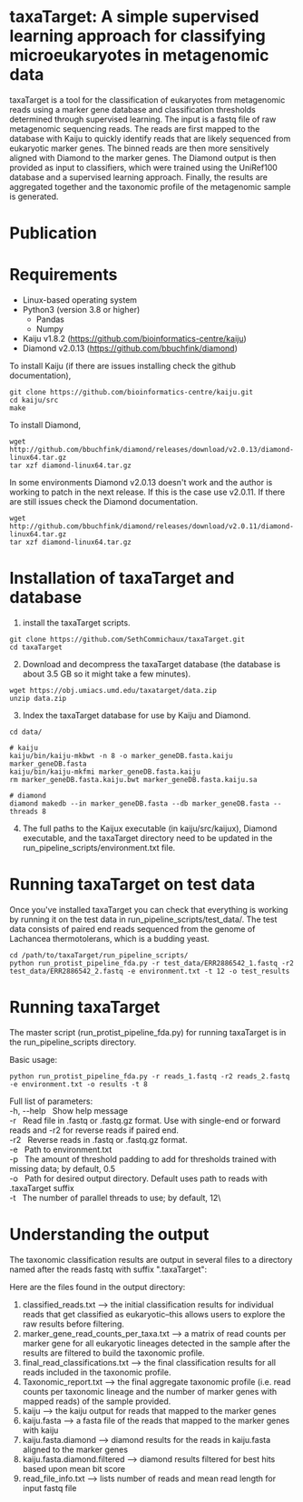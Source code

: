 # taxaTarget: A simple supervised learning approach for classifying microeukaryotes in metagenomic data
taxaTarget is a tool for the classification of eukaryotes from metagenomic reads using a marker gene database and classification thresholds determined through supervised learning. The input is a fastq file of raw metagenomic sequencing reads. The reads are first mapped to the database with Kaiju to quickly identify reads that are likely sequenced from eukaryotic marker genes. The binned reads are then more sensitively aligned with Diamond to the marker genes. The Diamond output is then provided as input to classifiers, which were trained using the UniRef100 database and a supervised learning approach. Finally, the results are aggregated together and the taxonomic profile of the metagenomic sample is generated.

# Publication

# Requirements
* Linux-based operating system
* Python3 (version 3.8 or higher)
  * Pandas
  * Numpy
* Kaiju v1.8.2 (https://github.com/bioinformatics-centre/kaiju)
* Diamond v2.0.13 (https://github.com/bbuchfink/diamond)

To install Kaiju (if there are issues installing check the github documentation),
```
git clone https://github.com/bioinformatics-centre/kaiju.git
cd kaiju/src
make
```
To install Diamond,
```
wget http://github.com/bbuchfink/diamond/releases/download/v2.0.13/diamond-linux64.tar.gz
tar xzf diamond-linux64.tar.gz
```
In some environments Diamond v2.0.13 doesn't work and the author is working to patch in the next release. If this is the case use v2.0.11. If there are still issues check the Diamond documentation.
```
wget http://github.com/bbuchfink/diamond/releases/download/v2.0.11/diamond-linux64.tar.gz
tar xzf diamond-linux64.tar.gz
```

# Installation of taxaTarget and database
1) install the taxaTarget scripts.
```
git clone https://github.com/SethCommichaux/taxaTarget.git
cd taxaTarget
```
2) Download and decompress the taxaTarget database (the database is about 3.5 GB so it might take a few minutes).
```
wget https://obj.umiacs.umd.edu/taxatarget/data.zip
unzip data.zip
```
3) Index the taxaTarget database for use by Kaiju and Diamond.
```
cd data/

# kaiju
kaiju/bin/kaiju-mkbwt -n 8 -o marker_geneDB.fasta.kaiju marker_geneDB.fasta
kaiju/bin/kaiju-mkfmi marker_geneDB.fasta.kaiju
rm marker_geneDB.fasta.kaiju.bwt marker_geneDB.fasta.kaiju.sa

# diamond
diamond makedb --in marker_geneDB.fasta --db marker_geneDB.fasta --threads 8
```
4) The full paths to the Kaijux executable (in kaiju/src/kaijux), Diamond executable, and the taxaTarget directory need to be updated in the run_pipeline_scripts/environment.txt file.

# Running taxaTarget on test data
Once you've installed taxaTarget you can check that everything is working by running it on the test data in run_pipeline_scripts/test_data/. The test data consists of paired end reads sequenced from the genome of Lachancea thermotolerans, which is a budding yeast.
```
cd /path/to/taxaTarget/run_pipeline_scripts/
python run_protist_pipeline_fda.py -r test_data/ERR2886542_1.fastq -r2 test_data/ERR2886542_2.fastq -e environment.txt -t 12 -o test_results
```

# Running taxaTarget
The master script (run_protist_pipeline_fda.py) for running taxaTarget is in the run_pipeline_scripts directory.

Basic usage:
```
python run_protist_pipeline_fda.py -r reads_1.fastq -r2 reads_2.fastq -e environment.txt -o results -t 8
```

Full list of parameters:\
-h, --help &nbsp; Show help message\
-r &nbsp; Read file in .fastq or .fastq.gz format. Use with single-end or forward reads and -r2 for reverse reads if paired end.\
-r2 &nbsp; Reverse reads in .fastq or .fastq.gz format.\
-e &nbsp; Path to environment.txt\
-p &nbsp; The amount of threshold padding to add for thresholds trained with missing data; by default, 0.5\
-o &nbsp; Path for desired output directory. Default uses path to reads with .taxaTarget suffix\
-t &nbsp; The number of parallel threads to use; by default, 12\

# Understanding the output
The taxonomic classification results are output in several files to a directory named after the reads fastq with suffix ".taxaTarget":

Here are the files found in the output directory:

1) classified_reads.txt --> the initial classification results for individual reads that get classified as eukaryotic–this allows users to explore the raw results before filtering.
2) marker_gene_read_counts_per_taxa.txt --> a matrix of read counts per marker gene for all eukaryotic lineages detected in the sample after the results are filtered to build the taxonomic profile.
3) final_read_classifications.txt --> the final classification results for all reads included in the taxonomic profile.
4) Taxonomic_report.txt --> the final aggregate taxonomic profile (i.e. read counts per taxonomic lineage and the number of marker genes with mapped reads) of the sample provided.
5) kaiju --> the kaiju output for reads that mapped to the marker genes
6) kaiju.fasta --> a fasta file of the reads that mapped to the marker genes with kaiju
7) kaiju.fasta.diamond --> diamond results for the reads in kaiju.fasta aligned to the marker genes
8) kaiju.fasta.diamond.filtered --> diamond results filtered for best hits based upon mean bit score
9) read_file_info.txt --> lists number of reads and mean read length for input fastq file
